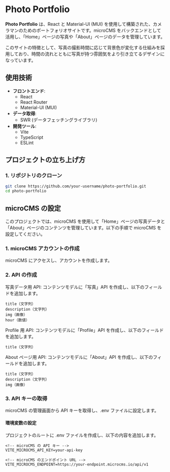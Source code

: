 # Photo Portfolio

**Photo Portfolio** は、React と Material-UI (MUI) を使用して構築された、カメラマンのためのポートフォリオサイトです。microCMS をバックエンドとして活用し、「Home」ページの写真や「About」ページのデータを管理しています。

このサイトの特徴として、写真の撮影時間に応じて背景色が変化する仕組みを採用しており、時間の流れとともに写真が持つ雰囲気をより引き立てるデザインになっています。

## 使用技術

- **フロントエンド**:
  - React
  - React Router
  - Material-UI (MUI)
- **データ取得**:
  - SWR (データフェッチングライブラリ)
- **開発ツール**:
  - Vite
  - TypeScript
  - ESLint

## プロジェクトの立ち上げ方

### 1. リポジトリのクローン

```bash
git clone https://github.com/your-username/photo-portfolio.git
cd photo-portfolio
```

## microCMS の設定

このプロジェクトでは、microCMS を使用して「Home」ページの写真データと「About」ページのコンテンツを管理しています。以下の手順で microCMS を設定してください。

### 1. microCMS アカウントの作成

microCMS にアクセスし、アカウントを作成します。

### 2. API の作成

写真データ用 API: コンテンツモデルに「写真」API を作成し、以下のフィールドを追加します。

```
title（文字列）
description（文字列）
img（画像）
hour（数値）
```

Profile 用 API: コンテンツモデルに「Profile」API を作成し、以下のフィールドを追加します。

```
title（文字列）
```

About ページ用 API: コンテンツモデルに「About」API を作成し、以下のフィールドを追加します。

```
title（文字列）
description（文字列）
img（画像）
```

### 3. API キーの取得

microCMS の管理画面から API キーを取得し、.env ファイルに設定します。

#### 環境変数の設定

プロジェクトのルートに .env ファイルを作成し、以下の内容を追加します。

```
<!-- microCMS の API キー -->
VITE_MICROCMS_API_KEY=your-api-key

<!-- microCMS のエンドポイント URL -->
VITE_MICROCMS_ENDPOINT=https://your-endpoint.microcms.io/api/v1
```

